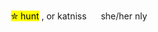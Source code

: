 <p></p>
<p align="center">

<p align="center"> <mark>✮ hunt</mark> , or katniss  <img width="15" src="https://caterpie.crd.co/assets/images/gallery27/fd1f5a73.png?v=f7b7a140">  she/her nly </p>
